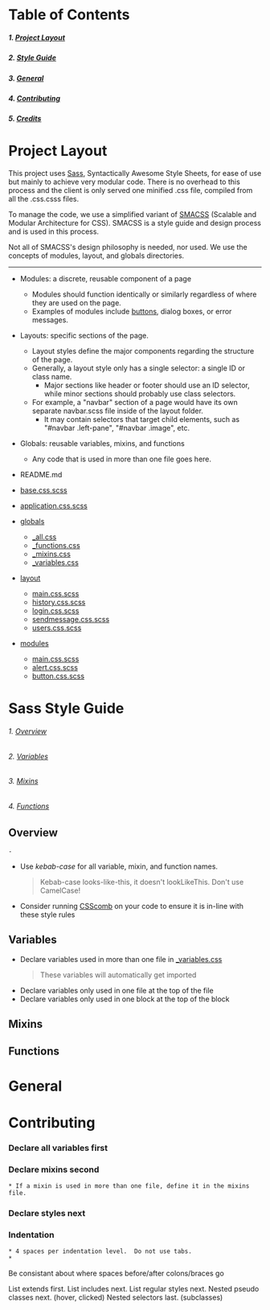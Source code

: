 # Table of Contents

##### 1. [Project Layout](#project-layout)
##### 2. [Style Guide](#sass-style-guide)
##### 3. [General](#general)
##### 4. [Contributing](#contributing)
##### 5. [Credits](#credits)

# Project Layout 

This project uses [Sass](http://sass-lang.com/), Syntactically Awesome Style Sheets, for ease of use but mainly to achieve very modular code.  There is no overhead to this process and the client is only served one minified .css file, compiled from all the .css.csss files.  

To manage the code, we use a simplified variant of [SMACSS](https://smacss.com/) (Scalable and Modular Architecture for CSS).  SMACSS is a style guide and design process and is used in this process.

Not all of SMACSS's design philosophy is needed, nor used.  We use the concepts of modules, layout, and globals directories.

----

- Modules: a discrete, reusable component of a page
    - Modules should function identically or similarly regardless of where they are used on the page.
    - Examples of modules include [buttons](https://github.com/CSC322-Grinnell/notifications/blob/dev/app/assets/stylesheets/modules/button.css.scss), dialog boxes, or error messages.

- Layouts: specific sections of the page.
    - Layout styles define the major components regarding the structure of the page. 
    - Generally, a layout style only has a single selector: a single ID or class name.
        - Major sections like header or footer should use an ID selector, while minor sections should probably use class selectors.
    - For example, a "navbar" section of a page would have its own separate navbar.scss file inside of the layout folder.
        - It may contain selectors that target child elements, such as "#navbar .left-pane", "#navbar .image", etc.

- Globals: reusable variables, mixins, and functions
    - Any code that is used in more than one file goes here.

- README.md
- [base.css.scss]()
- [application.css.scss]()
- [globals](https://github.com/CSC322-Grinnell/notifications/tree/dev/app/assets/stylesheets/globals)
    - [_all.css](https://github.com/CSC322-Grinnell/notifications/blob/dev/app/assets/stylesheets/globals/_all.scss)
    - [_functions.css](https://github.com/CSC322-Grinnell/notifications/blob/dev/app/assets/stylesheets/globals/_functions.scss)
    - [_mixins.css](https://github.com/CSC322-Grinnell/notifications/blob/dev/app/assets/stylesheets/globals/_mixins.scss)
    - [_variables.css](https://github.com/CSC322-Grinnell/notifications/blob/dev/app/assets/stylesheets/globals/_variables.scss)
- [layout](https://github.com/CSC322-Grinnell/notifications/tree/dev/app/assets/stylesheets/layout)
    - [main.css.scss](https://github.com/CSC322-Grinnell/notifications/blob/dev/app/assets/stylesheets/layout/main.css.scss)
    - [history.css.scss](https://github.com/CSC322-Grinnell/notifications/blob/dev/app/assets/stylesheets/layout/history.css.scss)    
    - [login.css.scss](https://github.com/CSC322-Grinnell/notifications/blob/dev/app/assets/stylesheets/layout/login.css.scss)
    - [sendmessage.css.scss](https://github.com/CSC322-Grinnell/notifications/blob/dev/app/assets/stylesheets/layout/sendmessage.css.scss)
    - [users.css.scss](https://github.com/CSC322-Grinnell/notifications/blob/dev/app/assets/stylesheets/layout/users.css.scss)
- [modules](https://github.com/CSC322-Grinnell/notifications/tree/dev/app/assets/stylesheets/modules)
    - [main.css.scss](https://github.com/CSC322-Grinnell/notifications/blob/dev/app/assets/stylesheets/modules/main.css.scss)
    - [alert.css.scss](https://github.com/CSC322-Grinnell/notifications/blob/dev/app/assets/stylesheets/modules/alert.css.scss)
    - [button.css.scss](https://github.com/CSC322-Grinnell/notifications/blob/dev/app/assets/stylesheets/modules/button.css.scss)

# Sass Style Guide

###### 1. [Overview](#overview)
###### 2. [Variables](#variables)
###### 3. [Mixins](#mixins)
###### 4. [Functions](#functions)

## Overview


    - 

- Use *kebab-case* for all variable, mixin, and function names.
    > Kebab-case looks-like-this, it doesn't lookLikeThis.  Don't use CamelCase!

- Consider running [CSScomb](http://csscomb.com/) on your code to ensure it is in-line with these style rules


## Variables

- Declare variables used in more than one file in [_variables.css](https://github.com/CSC322-Grinnell/notifications/blob/dev/app/assets/stylesheets/globals/_variables.scss)
    > These variables will automatically get imported
- Declare variables only used in one file at the top of the file
- Declare variables only used in one block at the top of the block

## Mixins


## Functions


# General

# Contributing



### Declare all variables first


### Declare mixins second

    * If a mixin is used in more than one file, define it in the mixins file.


### Declare styles next

### Indentation
    * 4 spaces per indentation level.  Do not use tabs.
    * 

Be consistant about where spaces before/after colons/braces go

List extends first.
List includes next.
List regular styles next.
Nested pseudo classes next. (hover, clicked)
Nested selectors last. (subclasses)
